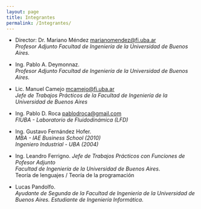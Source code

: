 ```yaml
---
layout: page
title: Integrantes
permalink: /Integrantes/
---
```

* Director: Dr. Mariano Méndez <marianomendez@fi.uba.ar>   
  _Profesor Adjunto Facultad de Ingeniería de la Universidad de Buenos Aires._    

* Ing. Pablo A. Deymonnaz.  
  _Profesor Adjunto Facultad de Ingeniería de la Universidad de Buenos Aires._ 

* Lic. Manuel Camejo <mcamejo@fi.uba.ar>   
  _Jefe de Trabajos Prácticos de la Facultad de Ingeniería de la Universidad de Buenos Aires_    

* Ing. Pablo D. Roca <pablodroca@gmail.com>  
  _FIUBA - Laboratorio de Fluidodinámica (LFD)_  

* Ing. Gustavo Fernández Hofer.    
  _MBA - IAE Business School (2010)_  
  _Ingeniero Industrial - UBA (2004)_ 

* Ing. Leandro Ferrigno. 
  _Jefe de Trabajos Prácticos con Funciones de Pofesor Adjunto_  
  _Facultad de Ingeniería de la Universidad de Buenos Aires_.   
  Teoría de lenguajes / Teoría de la programación   

* Lucas Pandolfo.  
  _Ayudante de Segunda de la Facultad de Ingeniería de la Universidad de Buenos Aires._
  _Estudiante de Ingeniería Informática._  

